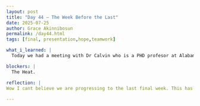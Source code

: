 ```yaml
---
layout: post
title: "Day 44 – The Week Before the Last"
date: 2025-07-25
author: Grace Akinnibosun
permalink: /day44.html
tags: [final, presentation,hope,teamwork]

what_i_learned: |
  Today we had a meeting with Dr Calvin who is a PHD profesor at Alabama University. We worked in a team, along with his peer mentee to see the new robotic models they are in the process of completing. Additionally we also established a mechanism that will help my group memebers easily transfer the work we have done in Googledocs to Overleaf. Lastly we had a detailed meeting with Dr Pandey regarding our paper thus far. She shed light on alot of things within our paper we can improve and modify. 

blockers: |
  The Heat.

reflection: |
Wow I cant believe we are progressing to the last final week. This has been such an eye opening opportunity, I am greatful to be apart of. Next week my team and I will finalize the writing and reuslts of our project. We do plan on doing a mock  presentation someday next week to better prepare for the final symposium, which I look forward too.
 
---
```

